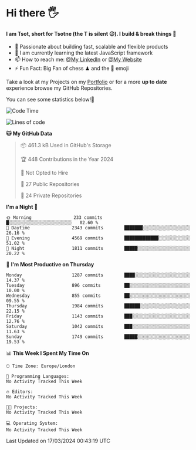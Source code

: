 # Hi there :raised_hand_with_fingers_splayed:
#### I am Tsot, short for Tsotne (the T is silent :wink:). I build & break things :space_invader:
- :telescope: Passionate about building fast, scalable and flexible products
- :seedling: I am currently learning the latest JavaScript framework 
- :mailbox: How to reach me: [@My LinkedIn](https://www.linkedin.com/in/tsotne-gvadzabia/) or [@My Website](https://tsotne.co.uk/contact)
- :zap: Fun Fact: Big Fan of chess ♟ and the 👾 emoji

Take a look at my Projects on my [Portfolio](https://tsotne.co.uk/) or for a more **up to date** experience browse my GitHub Repositories.

You can see some statistics below!:space_invader:
<!--START_SECTION:waka-->
![Code Time](http://img.shields.io/badge/Code%20Time-761%20hrs%202%20mins-blue)

![Lines of code](https://img.shields.io/badge/From%20Hello%20World%20I%27ve%20Written-4.9%20million%20lines%20of%20code-blue)

**🐱 My GitHub Data** 

> 📦 461.3 kB Used in GitHub's Storage 
 > 
> 🏆 448 Contributions in the Year 2024
 > 
> 🚫 Not Opted to Hire
 > 
> 📜 27 Public Repositories 
 > 
> 🔑 24 Private Repositories 
 > 
**I'm a Night 🦉** 

```text
🌞 Morning                233 commits         █░░░░░░░░░░░░░░░░░░░░░░░░   02.60 % 
🌆 Daytime                2343 commits        ███████░░░░░░░░░░░░░░░░░░   26.16 % 
🌃 Evening                4569 commits        █████████████░░░░░░░░░░░░   51.02 % 
🌙 Night                  1811 commits        █████░░░░░░░░░░░░░░░░░░░░   20.22 % 
```
📅 **I'm Most Productive on Thursday** 

```text
Monday                   1287 commits        ████░░░░░░░░░░░░░░░░░░░░░   14.37 % 
Tuesday                  896 commits         ██░░░░░░░░░░░░░░░░░░░░░░░   10.00 % 
Wednesday                855 commits         ██░░░░░░░░░░░░░░░░░░░░░░░   09.55 % 
Thursday                 1984 commits        ██████░░░░░░░░░░░░░░░░░░░   22.15 % 
Friday                   1143 commits        ███░░░░░░░░░░░░░░░░░░░░░░   12.76 % 
Saturday                 1042 commits        ███░░░░░░░░░░░░░░░░░░░░░░   11.63 % 
Sunday                   1749 commits        █████░░░░░░░░░░░░░░░░░░░░   19.53 % 
```


📊 **This Week I Spent My Time On** 

```text
🕑︎ Time Zone: Europe/London

💬 Programming Languages: 
No Activity Tracked This Week

🔥 Editors: 
No Activity Tracked This Week

🐱‍💻 Projects: 
No Activity Tracked This Week

💻 Operating System: 
No Activity Tracked This Week
```


 Last Updated on 17/03/2024 00:43:19 UTC
<!--END_SECTION:waka-->
